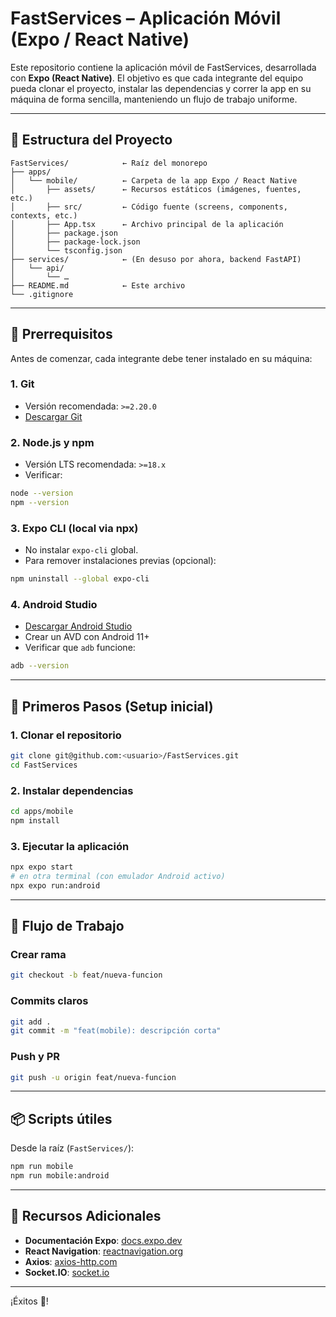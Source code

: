 # FastServices – Aplicación Móvil (Expo / React Native)

Este repositorio contiene la aplicación móvil de FastServices, desarrollada con **Expo (React Native)**. El objetivo es que cada integrante del equipo pueda clonar el proyecto, instalar las dependencias y correr la app en su máquina de forma sencilla, manteniendo un flujo de trabajo uniforme.

---

## 📁 Estructura del Proyecto

```
FastServices/            ← Raíz del monorepo
├── apps/
│   └── mobile/          ← Carpeta de la app Expo / React Native
│       ├── assets/      ← Recursos estáticos (imágenes, fuentes, etc.)
│       ├── src/         ← Código fuente (screens, components, contexts, etc.)
│       ├── App.tsx      ← Archivo principal de la aplicación
│       ├── package.json
│       ├── package-lock.json
│       └── tsconfig.json
├── services/            ← (En desuso por ahora, backend FastAPI)
│   └── api/
│       └── …
├── README.md            ← Este archivo
└── .gitignore
```

---

## 🔧 Prerrequisitos

Antes de comenzar, cada integrante debe tener instalado en su máquina:

### 1. Git
- Versión recomendada: `>=2.20.0`
- [Descargar Git](https://git-scm.com/download)

### 2. Node.js y npm
- Versión LTS recomendada: `>=18.x`
- Verificar:
```bash
node --version
npm --version
```

### 3. Expo CLI (local via npx)
- No instalar `expo-cli` global.
- Para remover instalaciones previas (opcional):
```bash
npm uninstall --global expo-cli
```

### 4. Android Studio
- [Descargar Android Studio](https://developer.android.com/studio)
- Crear un AVD con Android 11+
- Verificar que `adb` funcione:
```bash
adb --version
```

---

## 🚀 Primeros Pasos (Setup inicial)

### 1. Clonar el repositorio
```bash
git clone git@github.com:<usuario>/FastServices.git
cd FastServices
```

### 2. Instalar dependencias
```bash
cd apps/mobile
npm install
```

### 3. Ejecutar la aplicación
```bash
npx expo start
# en otra terminal (con emulador Android activo)
npx expo run:android
```

---

## 🔀 Flujo de Trabajo

### Crear rama
```bash
git checkout -b feat/nueva-funcion
```

### Commits claros
```bash
git add .
git commit -m "feat(mobile): descripción corta"
```

### Push y PR
```bash
git push -u origin feat/nueva-funcion
```

---

## 📦 Scripts útiles

Desde la raíz (`FastServices/`):
```bash
npm run mobile
npm run mobile:android
```

---

## 📝 Recursos Adicionales

- **Documentación Expo**: [docs.expo.dev](https://docs.expo.dev)
- **React Navigation**: [reactnavigation.org](https://reactnavigation.org/docs/getting-started)
- **Axios**: [axios-http.com](https://axios-http.com/docs/intro)
- **Socket.IO**: [socket.io](https://socket.io/docs/v4/client-api/)

---

¡Éxitos 🚀!
